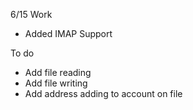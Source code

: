 6/15 Work

- Added IMAP Support

To do
- Add file reading
- Add file writing
- Add address adding to account on file
